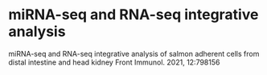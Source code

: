 # miRNA-seq and RNA-seq integrative analysis
miRNA-seq and RNA-seq integrative analysis of salmon adherent cells from distal intestine and head kidney
Front Immunol. 2021, 12:798156
